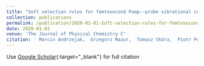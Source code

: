 ```yaml
---
title: "Soft selection rules for femtosecond Pump--probe vibrational coherence spectroscopy"
collection: publications
permalink: /publication/2020-01-01-Soft-selection-rules-for-femtosecond-Pump-probe-vibrational-coherence-spectroscopy
date: 2020-01-01
venue: 'The Journal of Physical Chemistry C'
citation: ' Marcin Andrzejak,  Grzegorz Mazur,  Tomasz Skóra,  Piotr Petelenz, &quot;Soft selection rules for femtosecond Pump--probe vibrational coherence spectroscopy.&quot; The Journal of Physical Chemistry C, 2020.'
---
```

Use [Google Scholar](https://scholar.google.com/scholar?q=Soft+selection+rules+for+femtosecond+Pump++probe+vibrational+coherence+spectroscopy){:target="_blank"} for full citation